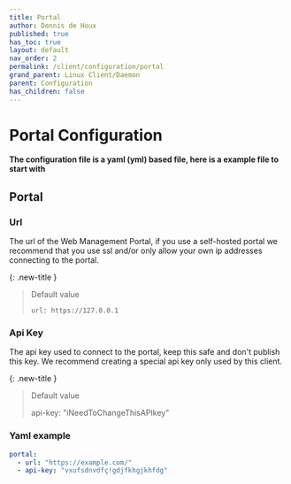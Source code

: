 ```yaml
---
title: Portal
author: Dennis de Houx
published: true
has_toc: true
layout: default
nav_order: 2
permalink: /client/configuration/portal
grand_parent: Linux Client/Daemon
parent: Configuration
has_children: false
---
```


# Portal Configuration

**The configuration file is a yaml (yml) based file, here is a example file to start with**

## Portal

### Url

The url of the Web Management Portal, if you use a self-hosted portal we recommend that you use ssl and/or only allow your own ip addresses connecting to the portal.

{: .new-title }

> Default value
>
> `url: https://127.0.0.1`

### Api Key

The api key used to connect to the portal, keep this safe and don't publish this key. We recommend creating a special api key only used by this client.

{: .new-title }

> Default value
>
> api-key: "iNeedToChangeThisAPIkey"

### Yaml example

```yaml
portal:
  - url: "https://example.com/"
  - api-key: "vxufsdnvdfç!gdjfkhgjkhfdg"
```
